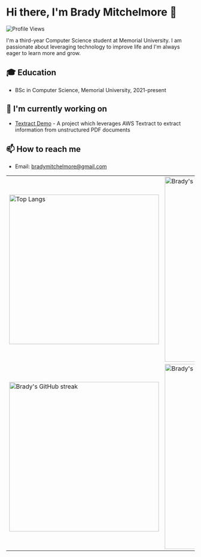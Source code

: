 # Hi there, I'm Brady Mitchelmore 👋

![Profile Views](https://komarev.com/ghpvc/?username=Bmitch44)

I'm a third-year Computer Science student at Memorial University. I am passionate about leveraging technology to improve life and I'm always eager to learn more and grow.

## 🎓 Education

- BSc in Computer Science, Memorial University, 2021-present

## 🌱 I'm currently working on

- [Textract Demo](https://github.com/Bmitch44/textract-demo.git) - A project which leverages AWS Textract to extract information from unstructured PDF documents

## 📫 How to reach me

- Email: bradymitchelmore@gmail.com

<table>
  <tr>
    <td><img src="https://github-readme-stats.vercel.app/api/top-langs/?username=Bmitch44" alt="Top Langs" width="400px"></td>
    <td><img src="https://github-readme-stats.vercel.app/api?username=Bmitch44&show_icons=true&theme=radical" alt="Brady's GitHub stats" width="495px"></td>
  </tr>
  <tr>
    <td><img src="https://github-readme-streak-stats.herokuapp.com/?user=Bmitch44&theme=radical" alt="Brady's GitHub streak" width="400px"></td>
    <td><img src="https://github-readme-activity-graph.vercel.app/graph?username=Bmitch44&theme=dracula" alt="Brady's GitHub activity graph" width="495px"></td>
  </tr>
</table>


